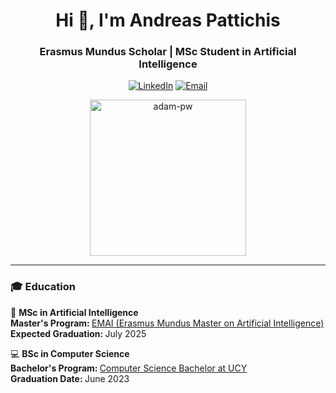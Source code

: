 <h1 align="center">Hi 👋, I'm Andreas Pattichis</h1>
<h3 align="center">Erasmus Mundus Scholar | MSc Student in Artificial Intelligence</h3>

<p align="center">
  <a href="https://www.linkedin.com/in/andreas-pattichis/"><img src="https://img.shields.io/badge/-Andreas%20Pattichis-blue?style=flat-square&logo=Linkedin&logoColor=white&link=https://www.linkedin.com/in/andreas-pattichis/" alt="LinkedIn"></a>
  <a href="mailto:andreas.pattichis@outlook.com"><img src="https://img.shields.io/badge/-Email%20Me-D14836?style=flat-square&logo=Gmail&logoColor=white&link=mailto:andreas.pattichis@outlook.com" alt="Email"></a>
</p>

<p align="center">
  <img src="https://github.com/Adam-pw/Adam-pw/blob/main/animation_500_kxa883sd.gif" alt="adam-pw" width="250" />
</p>

---

<h3 align="left"><strong>🎓 Education</strong></h2>

<p align="left">
  🧠 <strong>MSc in Artificial Intelligence</strong><br/> 
  <strong> Master's Program: </strong> <a href="https://www.upf.edu/web/emai/about-this-master">EMAI (Erasmus Mundus Master on Artificial Intelligence)</a><br/>
  <strong> Expected Graduation: </strong> July 2025
</p>

<p align="left">
  💻 <strong>BSc in Computer Science</strong><br/> 
  <strong> Bachelor's Program: </strong> <a href="https://www.cs.ucy.ac.cy/index.php/education/undergrad">Computer Science Bachelor at UCY</a><br/>
  <strong> Graduation Date: </strong> June 2023
</p>
